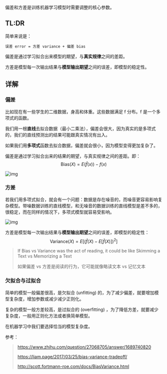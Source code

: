 偏差和方差是训练机器学习模型时需要调整的核心参数。

## TL:DR

简单来说是：

`误差 error = 方差 variance + 偏差 bias`

偏差是通过学习拟合出来模型的期望，与**真实规律**之间的差距。

方差是模型每一次输出结果与**模型输出期望**之间的误差，即模型的稳定性。

## 详解

### 偏差

比如现在有一些学生的二维数据，身高和体重。这些数据满足 f 分布。f 是一个多项式的函数。

我们用一根**直线**去拟合数据（最小二乘法），偏差会很大，因为真实的是多项式的，我们的直线预测出的结果可能跟真实情况有出入。

如果我们用**多项式**函数去拟合数据，偏差就会很小，因为模型变得更加复杂了。

偏差是通过学习拟合出来的结果的期望，与真实规律之间的差距。即：
$$
\mathrm {Bias}(X) = E(\hat{f}(x)) - f(x)
$$


![img](https://gitee.com/xrandx/blog-figurebed/raw/master/img/20210624114952.jpeg)

### 方差

若我们用多项式拟合，就会有一个问题：数据是存在噪音的，而噪音更容易影响复杂模型。带噪数据训练的直线模型，和无噪音的数据训练的直线模型是差不多的，很稳定，而在同样的情况下，多项式模型就容易受影响。

![img](https://gitee.com/xrandx/blog-figurebed/raw/master/img/20210624114911.jpeg)



方差是模型每一次输出结果与**模型输出期望**之间的误差，即模型的稳定性：
$$
\mathrm {Variance}(X) = E[(\hat f(X) - E[\hat f(X)])^2]
$$


> If Bias vs Variance was the act of reading, it could be like Skimming a Text vs Memorizing a Text
>
> 如果偏差 vs 方差是阅读的行为，它可能就像略读文本 vs 记忆文本

### 欠拟合与过拟合

简单的模型一般偏差很高，是欠拟合 (unfitting) 的，为了减少偏差，就要增加模型复杂度，增加参数或减少减少正则化。

复杂的模型一般方差较高，是过拟合的 (overfitting) ，为了降低方差，就要减少复杂度，一般用正则化方法或者换简单模型。

在机器学习中我们要选择恰当的模型复杂度。



参考：

> https://www.zhihu.com/question/27068705/answer/1689740820
>
> https://liam.page/2017/03/25/bias-variance-tradeoff/
>
> http://scott.fortmann-roe.com/docs/BiasVariance.html


